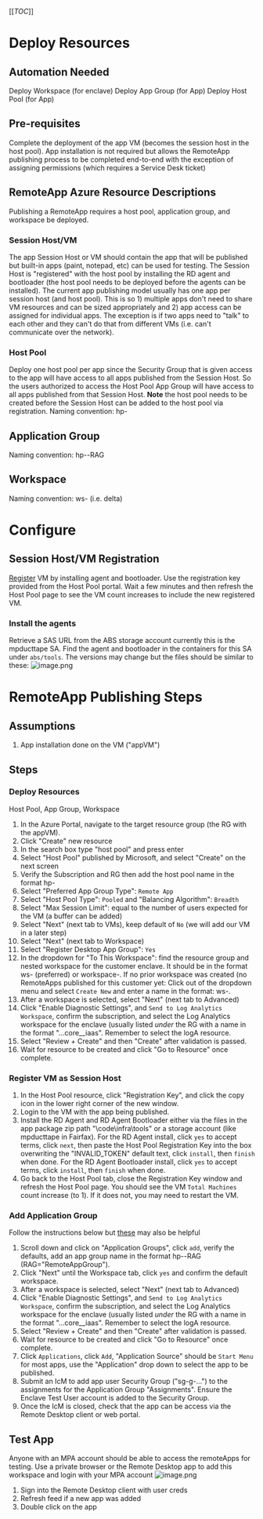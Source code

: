 [[_TOC_]]

# Deploy Resources
## Automation Needed
Deploy Workspace (for enclave)
Deploy App Group (for App)
Deploy Host Pool (for App)

## Pre-requisites
Complete the deployment of the app VM (becomes the session host in the host pool). App installation is not required but allows the RemoteApp publishing process to be completed end-to-end with the exception of assigning permissions (which requires a Service Desk ticket)

## RemoteApp Azure Resource Descriptions
Publishing a RemoteApp requires a host pool, application group, and workspace be deployed.

### Session Host/VM
The app Session Host or VM should contain the app that will be published but built-in apps (paint, notepad, etc) can be used for testing.  The Session Host is "registered" with the host pool by installing the RD agent and bootloader (the host pool needs to be deployed before the agents can be installed). The current app publishing model usually has one app per session host (and host pool). This is so 1) multiple apps don't need to share VM resources and can be sized appropriately and 2) app access can be assigned for individual apps. The exception is if two apps need to "talk" to each other and they can't do that from different VMs (i.e. can't communicate over the network).

### Host Pool
Deploy one host pool per app since the Security Group that is given access to the app will have access to all apps published from the Session Host. So the users authorized to access the Host Pool App Group will have access to all apps published from that Session Host.
**Note** the host pool needs to be created before the Session Host can be added to the host pool via registration.
Naming convention: hp-<appName>

## Application Group
Naming convention: hp-<appName>-RAG
## Workspace
Naming convention: ws-<enclaveName> (i.e. delta)
# Configure
## Session Host/VM Registration
[Register](https://docs.microsoft.com/en-us/azure/virtual-desktop/create-host-pools-powershell?WT.mc_id=Portal-Microsoft_Azure_WVD&tabs=azure-powershell#register-the-virtual-machines-to-the-azure-virtual-desktop-host-pool) VM by installing agent and bootloader. Use the registration key provided from the Host Pool portal. Wait a few minutes and then refresh the Host Pool page to see the VM count increases to include the new registered VM.
### Install the agents
Retrieve a SAS URL from the ABS storage account currently this is the mpducttape SA. Find the agent and bootloader in the containers for this SA under `abs/tools`. The versions may change but the files should be similar to these:
![image.png](/.attachments/image-390f0b79-63c8-43b4-af29-c2e7c68f92ef.png)

# RemoteApp Publishing Steps
## Assumptions
1. App installation done on the VM ("appVM")

## Steps
### Deploy Resources
Host Pool, App Group, Workspace
1. In the Azure Portal, navigate to the target resource group (the RG with the appVM).
1. Click "Create" new resource
1. In the search box type "host pool" and press enter
1. Select "Host Pool" published by Microsoft, and select "Create" on the next screen
1. Verify the Subscription and RG then add the host pool name in the format hp-<appName>
1. Select "Preferred App Group Type": `Remote App`
1. Select "Host Pool Type": `Pooled` and "Balancing Algorithm": `Breadth`
1. Select "Max Session Limit": equal to the number of users expected for the VM (a buffer can be added)
1. Select "Next" (next tab to VMs), keep default of `No` (we will add our VM in a later step)
1. Select "Next" (next tab to Workspace)
1. Select "Register Desktop App Group": `Yes`
1. In the dropdown for "To This Workspace": find the resource group and nested workspace for the customer enclave. It should be in the format ws-<enclaveName> (preferred) or workspace-<enclaveName>. If no prior workspace was created (no RemoteApps published for this customer yet: Click out of the dropdown menu and select `Create New` and enter a name in the format: ws-<enclaveName>.
1. After a workspace is selected, select "Next" (next tab to Advanced)
1. Click "Enable Diagnostic Settings", and `Send to Log Analytics Workspace`, confirm the subscription, and select the Log Analytics workspace for the enclave (usually listed _under_ the RG with a name in the format "...core_<enclaveName>_iaas". Remember to select the logA resource.
1. Select "Review + Create" and then "Create" after validation is passed.
1. Wait for resource to be created and click "Go to Resource" once complete.

### Register VM as Session Host
1. In the Host Pool resource, click "Registration Key", and click the copy icon in the lower right corner of the new window.
1. Login to the VM with the app being published.
1. Install the RD Agent and RD Agent Bootloader either via the files in the app package zip path "<appName>\code\infra\tools\" or a storage account (like mpducttape in Fairfax). For the RD Agent install, click `yes` to accept terms, click `next`, then paste the Host Pool Registration Key into the box overwriting the "INVALID_TOKEN" default text, click `install`, then `finish` when done. For the RD Agent Bootloader install, click `yes` to accept terms, click `install`, then `finish` when done.
1. Go back to the Host Pool tab, close the Registration Key window and refresh the Host Pool page. You should see the VM `Total Machines` count increase (to 1). If it does not, you may need to restart the VM.

### Add Application Group
Follow the instructions below but [these](https://learn.microsoft.com/en-us/azure/virtual-desktop/manage-app-groups?WT.mc_id=Portal-Microsoft_Azure_WVD) may also be helpful
1. Scroll down and click on "Application Groups", click `add`, verify the defaults, add an app group name in the format hp-<appName>-RAG (RAG="RemoteAppGroup").
1. Click "Next" until the Workspace tab, click `yes` and confirm the default workspace.
1. After a workspace is selected, select "Next" (next tab to Advanced)
1. Click "Enable Diagnostic Settings", and `Send to Log Analytics Workspace`, confirm the subscription, and select the Log Analytics workspace for the enclave (usually listed _under_ the RG with a name in the format "...core_<enclaveName>_iaas". Remember to select the logA resource.
1. Select "Review + Create" and then "Create" after validation is passed.
1. Wait for resource to be created and click "Go to Resource" once complete.
1. Click `Applications`, click `Add`, "Application Source" should be `Start Menu` for most apps, use the "Application" drop down to select the app to be published.
1. Submit an IcM to add app user Security Group ("sg-g-...") to the assignments for the Application Group "Assignments". Ensure the Enclave Test User account is added to the Security Group.
1. Once the IcM is closed, check that the app can be access via the Remote Desktop client or web portal.

## Test App
Anyone with an MPA account should be able to access the remoteApps for testing. Use a private browser or the Remote Desktop app to add this workspace and login with your MPA account
![image.png](/.attachments/image-5127333a-030d-4bab-b81f-944a909f093e.png)
1. Sign into the Remote Desktop client with user creds
1. Refresh feed if a new app was added
1. Double click on the app